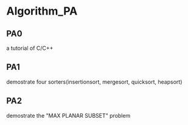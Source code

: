 # Algorithm_PA
## PA0
a tutorial of C/C++

## PA1
demostrate four sorters(insertionsort, mergesort, quicksort, heapsort)

## PA2
demostrate the "MAX PLANAR SUBSET" problem
